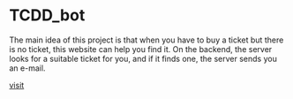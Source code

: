 # TCDD_bot
The main idea of this project is that when you have to buy a ticket but there is no ticket, this website can help you find it. On the backend, the server looks for a suitable ticket for you, and if it finds one, the server sends you an e-mail.

[visit](https://furkangunduz.github.io/TCDD_bot/)
